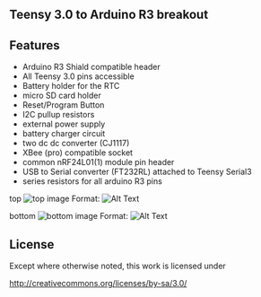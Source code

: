 ## Teensy 3.0 to Arduino R3 breakout

## Features
- Arduino R3 Shiald compatible header
- All Teensy 3.0 pins accessible 
- Battery holder for the RTC
- micro SD card holder
- Reset/Program Button
- I2C pullup resistors
- external power supply
- battery charger circuit
- two dc dc converter (CJ1117)
- XBee (pro) compatible socket
- common nRF24L01(1) module pin header
- USB to Serial converter (FT232RL) attached to Teensy Serial3
- series resistors for all arduino R3 pins



top
![top image](https://raw.github.com/thewknd/Teensy3.0ToArduinoR3/blob/V5/top.png)
Format: ![Alt Text](url)


bottom
![bottom image](https://raw.github.com/thewknd/Teensy3.0ToArduinoR3/blob/V5/bottom.png)
Format: ![Alt Text](url)


## License
Except where otherwise noted, this work is licensed under 

http://creativecommons.org/licenses/by-sa/3.0/
